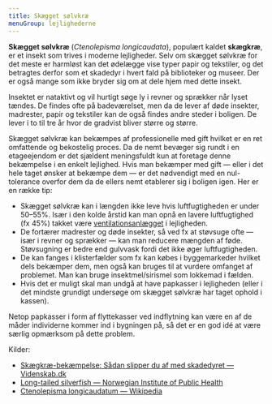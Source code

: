 ```yaml
---
title: Skægget sølvkræ
menuGroup: lejlighederne
---
```

**Skægget sølvkræ** (_Ctenolepisma longicaudata_), populært kaldet **skægkræ**, er et insekt som trives i moderne lejligheder. Selv om skægget sølvkræ for det meste er harmløst kan det ødelægge vise typer papir og tekstiler, og det betragtes derfor som et skadedyr i hvert fald på biblioteker og museer. Der er også mange som ikke bryder sig om at dele hjem med dette insekt.

Insektet er nataktivt og vil hurtigt søge ly i revner og sprækker når lyset tændes. De findes ofte på badeværelset, men da de lever af døde insekter, madrester, papir og tekstiler kan de også findes andre steder i boligen. De lever i to til tre år hvor de gradvist bliver større og større.

Skægget sølvkræ kan bekæmpes af professionelle med gift hvilket er en ret omfattende og bekostelig proces. Da de nemt bevæger sig rundt i en etageejendom er det sjældent meningsfuldt kun at foretage denne bekæmpelse i en enkelt lejlighed. Hvis man bekæmper med gift &mdash; eller i det hele taget ønsker at bekæmpe dem &mdash; er det nødvendigt med en nul-tolerance overfor dem da de ellers nemt etablerer sig i boligen igen. Her er en række tip:

- Skægget sølvkræ kan i længden ikke leve hvis luftfugtigheden er under 50&ndash;55%. Især i den kolde årstid kan man opnå en lavere luftfugtighed (fx 45%) takket være [ventilationsanlægget](../ventilationsanlaeg/) i lejligheden.
- De fortærer madrester og døde insekter, så ved fx at støvsuge ofte &mdash; især i revner og sprækker &mdash; kan man reducere mængden af føde. Støvsugning er bedre end gulvvask fordi det ikke øger luftfugtigheden.
- De kan fanges i klisterfælder som fx kan købes i byggemarkeder hvilket dels bekæmper dem, men også kan bruges til at vurdere omfanget af problemet. Man kan bruge insektmel/sirismel som lokkemad i fælden.
- Hvis det er muligt skal man undgå at have papkasser i lejligheden (eller i det mindste grundigt undersøge om skægget sølvkræ har taget ophold i kassen).

Netop papkasser i form af flyttekasser ved indflytning kan være en af de måder individerne kommer ind i bygningen på, så det er en god idé at være særlig opmærksom på dette problem.

Kilder:

- [Skægkræ-bekæmpelse: Sådan slipper du af med skadedyret &mdash; Videnskab.dk](https://videnskab.dk/naturvidenskab/bekaempelse-hvordan-slipper-jeg-af-med-skaegkrae)
- [Long-tailed silverfish &mdash; Norwegian Institute of Public Health](https://www.fhi.no/en/op/skadedyrveilederen/other-insects/long-tailed-silverfish/)
- [Ctenolepisma longicaudatum &mdash; Wikipedia](https://en.wikipedia.org/wiki/Ctenolepisma_longicaudatum)
